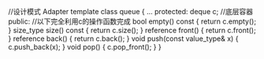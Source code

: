 //设计模式 Adapter
template<class T>
class queue {
  ...
protected:
  deque<T> c; //底层容器
public:
  //以下完全利用c的操作函数完成
  bool empty() const { return c.empty(); }
  size_type size() const { return c.size(); }
  reference front() { return c.front(); }
  reference back() { return c.back(); }
  void push(const value_type& x) { c.push_back(x); }
  void pop() { c.pop_front(); }
}
```